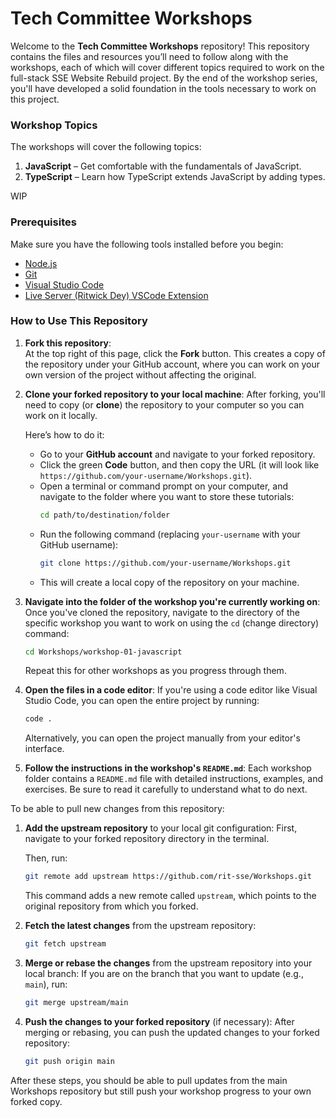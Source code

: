 # Tech Committee Workshops

Welcome to the **Tech Committee Workshops** repository! This repository contains the files and resources you’ll need to follow along with the workshops, each of which will cover different topics required to work on the full-stack SSE Website Rebuild project. By the end of the workshop series, you'll have developed a solid foundation in the tools necessary to work on this project.

### Workshop Topics
The workshops will cover the following topics:

1. **JavaScript** – Get comfortable with the fundamentals of JavaScript.
2. **TypeScript** – Learn how TypeScript extends JavaScript by adding types.

WIP

### Prerequisites

Make sure you have the following tools installed before you begin:
- [Node.js](https://nodejs.org/)
- [Git](https://git-scm.com/)
- [Visual Studio Code](https://code.visualstudio.com/)
- [Live Server (Ritwick Dey) VSCode Extension](https://marketplace.visualstudio.com/items?itemName=ritwickdey.LiveServer)

### How to Use This Repository

1. **Fork this repository**:  
   At the top right of this page, click the **Fork** button. This creates a copy of the repository under your GitHub account, where you can work on your own version of the project without affecting the original.

2. **Clone your forked repository to your local machine**:
   After forking, you'll need to copy (or **clone**) the repository to your computer so you can work on it locally.
   
   Here’s how to do it:
   - Go to your **GitHub account** and navigate to your forked repository.
   - Click the green **Code** button, and then copy the URL (it will look like `https://github.com/your-username/Workshops.git`).
   - Open a terminal or command prompt on your computer, and navigate to the folder where you want to store these tutorials:
     ```bash
     cd path/to/destination/folder
     ```
   - Run the following command (replacing `your-username` with your GitHub username):
     ```bash
     git clone https://github.com/your-username/Workshops.git
     ```
   - This will create a local copy of the repository on your machine.

3. **Navigate into the folder of the workshop you're currently working on**:
   Once you've cloned the repository, navigate to the directory of the specific workshop you want to work on using the `cd` (change directory) command:
   ```bash
   cd Workshops/workshop-01-javascript
   ```
   Repeat this for other workshops as you progress through them.

4. **Open the files in a code editor**:
   If you're using a code editor like Visual Studio Code, you can open the entire project by running:
   ```bash
   code .
   ```
   Alternatively, you can open the project manually from your editor's interface.

5. **Follow the instructions in the workshop's `README.md`**:
   Each workshop folder contains a `README.md` file with detailed instructions, examples, and exercises. Be sure to read it carefully to understand what to do next.

To be able to pull new changes from this repository:
1. **Add the upstream repository** to your local git configuration:
   First, navigate to your forked repository directory in the terminal.

   Then, run:
   ```bash
   git remote add upstream https://github.com/rit-sse/Workshops.git
   ```

   This command adds a new remote called `upstream`, which points to the original repository from which you forked.

2. **Fetch the latest changes** from the upstream repository:
   ```bash
   git fetch upstream
   ```

3. **Merge or rebase the changes** from the upstream repository into your local branch:
   If you are on the branch that you want to update (e.g., `main`), run:
   ```bash
   git merge upstream/main
   ```

4. **Push the changes to your forked repository** (if necessary):
   After merging or rebasing, you can push the updated changes to your forked repository:
   ```bash
   git push origin main
   ```

After these steps, you should be able to pull updates from the main Workshops repository but still push your workshop progress to your own forked copy.
